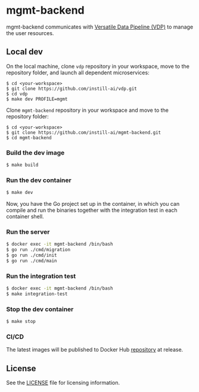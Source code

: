 # mgmt-backend

mgmt-backend communicates with [Versatile Data Pipeline (VDP)](https://github.com/instill-ai/vdp) to manage the user resources.

## Local dev

On the local machine, clone `vdp` repository in your workspace, move to the repository folder, and launch all dependent microservices:
```
$ cd <your-workspace>
$ git clone https://github.com/instill-ai/vdp.git
$ cd vdp
$ make dev PROFILE=mgmt
```

Clone `mgmt-backend` repository in your workspace and move to the repository folder:
```
$ cd <your-workspace>
$ git clone https://github.com/instill-ai/mgmt-backend.git
$ cd mgmt-backend
```

### Build the dev image

```bash
$ make build
```

### Run the dev container

```bash
$ make dev
```

Now, you have the Go project set up in the container, in which you can compile and run the binaries together with the integration test in each container shell.

### Run the server

```bash
$ docker exec -it mgmt-backend /bin/bash
$ go run ./cmd/migration
$ go run ./cmd/init
$ go run ./cmd/main
```

### Run the integration test

``` bash
$ docker exec -it mgmt-backend /bin/bash
$ make integration-test
```

### Stop the dev container

```bash
$ make stop
```

### CI/CD

The latest images will be published to Docker Hub [repository](https://hub.docker.com/r/instill/mgmt-backend) at release.

## License

See the [LICENSE](./LICENSE) file for licensing information.
